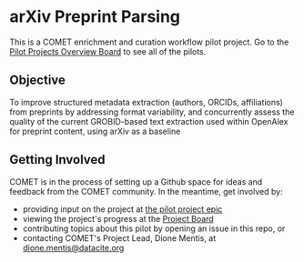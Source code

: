 # arXiv Preprint Parsing

This is a COMET enrichment and curation workflow pilot project. Go to the [Pilot Projects Overview Board](https://github.com/orgs/cometadata/projects/14) to see all of the pilots.  

## Objective

To improve structured metadata extraction (authors, ORCIDs, affiliations) from preprints by addressing format variability, and concurrently assess the quality of the current GROBID-based text extraction used within OpenAlex for preprint content, using arXiv as a baseline

## Getting Involved 

COMET is in the process of setting up a Github space for ideas and feedback from the COMET community. In the meantime, get involved by: 
* providing input on the project at [the pilot project epic](https://github.com/cometadata/arxiv-preprint-parsing/issues/6)
* viewing the project's progress at the [Project Board](https://github.com/orgs/cometadata/projects/7)
* contributing topics about this pilot by opening an issue in this repo, or
* contacting COMET's Project Lead, Dione Mentis, at [dione.mentis@datacite.org](mailto:dione.mentis@datacite.org)



